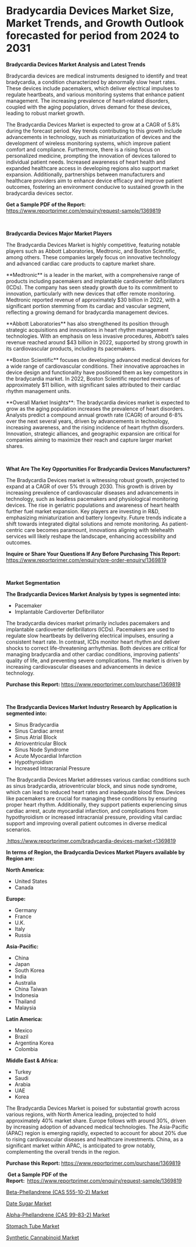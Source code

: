 <p><h1>Bradycardia Devices Market Size, Market Trends, and Growth Outlook forecasted for period from 2024 to 2031</h1></p><p><strong>Bradycardia Devices Market Analysis and Latest Trends</strong></p>
<p><p>Bradycardia devices are medical instruments designed to identify and treat bradycardia, a condition characterized by abnormally slow heart rates. These devices include pacemakers, which deliver electrical impulses to regulate heartbeats, and various monitoring systems that enhance patient management. The increasing prevalence of heart-related disorders, coupled with the aging population, drives demand for these devices, leading to robust market growth.</p><p>The Bradycardia Devices Market is expected to grow at a CAGR of 5.8% during the forecast period. Key trends contributing to this growth include advancements in technology, such as miniaturization of devices and the development of wireless monitoring systems, which improve patient comfort and compliance. Furthermore, there is a rising focus on personalized medicine, prompting the innovation of devices tailored to individual patient needs. Increased awareness of heart health and expanded healthcare access in developing regions also support market expansion. Additionally, partnerships between manufacturers and healthcare providers aim to enhance device efficacy and improve patient outcomes, fostering an environment conducive to sustained growth in the bradycardia devices sector.</p></p>
<p><strong>Get a Sample PDF of the Report:&nbsp;</strong> <a href="https://www.reportprimer.com/enquiry/request-sample/1369819">https://www.reportprimer.com/enquiry/request-sample/1369819</a></p>
<p>&nbsp;</p>
<p><strong>Bradycardia Devices Major Market Players</strong></p>
<p><p>The Bradycardia Devices Market is highly competitive, featuring notable players such as Abbott Laboratories, Medtronic, and Boston Scientific, among others. These companies largely focus on innovative technology and advanced cardiac care products to capture market share.</p><p>**Medtronic** is a leader in the market, with a comprehensive range of products including pacemakers and implantable cardioverter defibrillators (ICDs). The company has seen steady growth due to its commitment to innovation, particularly with new devices that offer remote monitoring. Medtronic reported revenue of approximately $30 billion in 2022, with a significant portion stemming from its cardiac and vascular segment, reflecting a growing demand for bradycardia management devices.</p><p>**Abbott Laboratories** has also strengthened its position through strategic acquisitions and innovations in heart rhythm management technologies. With an emphasis on less invasive procedures, Abbott’s sales revenue reached around $43 billion in 2022, supported by strong growth in its cardiovascular products, including its pacemakers.</p><p>**Boston Scientific** focuses on developing advanced medical devices for a wide range of cardiovascular conditions. Their innovative approaches in device design and functionality have positioned them as key competitors in the bradycardia market. In 2022, Boston Scientific reported revenues of approximately $11 billion, with significant sales attributed to their cardiac rhythm management units.</p><p>**Overall Market Insights**: The bradycardia devices market is expected to grow as the aging population increases the prevalence of heart disorders. Analysts predict a compound annual growth rate (CAGR) of around 6-8% over the next several years, driven by advancements in technology, increasing awareness, and the rising incidence of heart rhythm disorders. Innovation, strategic alliances, and geographic expansion are critical for companies aiming to maximize their reach and capture larger market shares.</p></p>
<p>&nbsp;</p>
<p><strong>What Are The Key Opportunities For Bradycardia Devices Manufacturers?</strong></p>
<p><p>The Bradycardia Devices market is witnessing robust growth, projected to expand at a CAGR of over 5% through 2030. This growth is driven by increasing prevalence of cardiovascular diseases and advancements in technology, such as leadless pacemakers and physiological monitoring devices. The rise in geriatric populations and awareness of heart health further fuel market expansion. Key players are investing in R&D, emphasizing miniaturization and battery longevity. Future trends indicate a shift towards integrated digital solutions and remote monitoring. As patient-centric care becomes paramount, innovations aligning with telehealth services will likely reshape the landscape, enhancing accessibility and outcomes.</p></p>
<p><strong>Inquire or Share Your Questions If Any Before Purchasing This Report:</strong> <a href="https://www.reportprimer.com/enquiry/pre-order-enquiry/1369819">https://www.reportprimer.com/enquiry/pre-order-enquiry/1369819</a></p>
<p>&nbsp;</p>
<p><strong>Market Segmentation</strong></p>
<p><strong>The Bradycardia Devices Market Analysis by types is segmented into:</strong></p>
<p><ul><li>Pacemaker</li><li>Implantable Cardioverter Defibrillator</li></ul></p>
<p><p>The bradycardia devices market primarily includes pacemakers and implantable cardioverter defibrillators (ICDs). Pacemakers are used to regulate slow heartbeats by delivering electrical impulses, ensuring a consistent heart rate. In contrast, ICDs monitor heart rhythm and deliver shocks to correct life-threatening arrhythmias. Both devices are critical for managing bradycardia and other cardiac conditions, improving patients' quality of life, and preventing severe complications. The market is driven by increasing cardiovascular diseases and advancements in device technology.</p></p>
<p><strong>Purchase this Report:&nbsp;</strong><a href="https://www.reportprimer.com/purchase/1369819">https://www.reportprimer.com/purchase/1369819</a></p>
<p>&nbsp;</p>
<p><strong>The Bradycardia Devices Market Industry Research by Application is segmented into:</strong></p>
<p><ul><li>Sinus Bradycardia</li><li>Sinus Cardiac arrest</li><li>Sinus Atrial Block</li><li>Atrioventricular Block</li><li>Sinus Node Syndrome</li><li>Acute Myocardial Infarction</li><li>Hypothyroidism</li><li>Increased Intracranial Pressure</li></ul></p>
<p><p>The Bradycardia Devices Market addresses various cardiac conditions such as sinus bradycardia, atrioventricular block, and sinus node syndrome, which can lead to reduced heart rates and inadequate blood flow. Devices like pacemakers are crucial for managing these conditions by ensuring proper heart rhythm. Additionally, they support patients experiencing sinus cardiac arrest, acute myocardial infarction, and complications from hypothyroidism or increased intracranial pressure, providing vital cardiac support and improving overall patient outcomes in diverse medical scenarios.</p></p>
<p><a href="https://www.reportprimer.com/bradycardia-devices-market-r1369819">&nbsp;https://www.reportprimer.com/bradycardia-devices-market-r1369819</a></p>
<p><strong>In terms of Region, the Bradycardia Devices Market Players available by Region are:</strong></p>
<p>
    <p> <strong> North America: </strong>
        <ul>
            <li>United States</li>
            <li>Canada</li>
        </ul>
        </p> 
    <p> <strong> Europe: </strong>
        <ul>
            <li>Germany</li>
            <li>France</li>
            <li>U.K.</li>
            <li>Italy</li>
            <li>Russia</li>
        </ul>
        </p> 
    <p> <strong> Asia-Pacific: </strong>
        <ul>
            <li>China</li>
            <li>Japan</li>
            <li>South Korea</li>
            <li>India</li>
            <li>Australia</li>
            <li>China Taiwan</li>
            <li>Indonesia</li>
            <li>Thailand</li>
            <li>Malaysia</li>
        </ul>
        </p> 
    <p> <strong> Latin America: </strong>
        <ul>
            <li>Mexico</li>
            <li>Brazil</li>
            <li>Argentina Korea</li>
            <li>Colombia</li>
        </ul>
        </p> 
    <p> <strong> Middle East & Africa: </strong>
        <ul>
            <li>Turkey</li>
            <li>Saudi</li>
            <li>Arabia</li>
            <li>UAE</li>
            <li>Korea</li>
        </ul>
    </p>
    </p>
<p><p>The Bradycardia Devices Market is poised for substantial growth across various regions, with North America leading, projected to hold approximately 40% market share. Europe follows with around 30%, driven by increasing adoption of advanced medical technologies. The Asia-Pacific (APAC) region is emerging rapidly, expected to account for about 20% due to rising cardiovascular diseases and healthcare investments. China, as a significant market within APAC, is anticipated to grow notably, complementing the overall trends in the region.</p></p>
<p><strong>Purchase this Report: </strong><a href="https://www.reportprimer.com/purchase/1369819">https://www.reportprimer.com/purchase/1369819</a></p>
<p>&nbsp;<strong>Get a Sample PDF of the Report:&nbsp;&nbsp;</strong><a href="https://www.reportprimer.com/enquiry/request-sample/1369819">https://www.reportprimer.com/enquiry/request-sample/1369819</a></p>
<p><strong></strong></p>
<p><p><a href="https://issuu.com/reportprime-2/docs/beta-phellandrene-cas-555-10-2-mark_df0c914cccdea3">Beta-Phellandrene (CAS 555-10-2) Market</a></p><p><a href="https://medium.com/@dfg5fff/date-sugar-market-forecasts-market-trends-and-impact-analysis-2024-2031-b7f786327219">Date Sugar Market</a></p><p><a href="https://issuu.com/reportprime-2/docs/alpha-phellandrene-cas-99-83-2-mark_f2f3856264ee85">Alpha-Phellandrene (CAS 99-83-2) Market</a></p><p><a href="https://www.linkedin.com/pulse/global-stomach-tube-market-landscape-future-trends-owjtc">Stomach Tube Market</a></p><p><a href="https://medium.com/@dfg5fff/synthetic-cannabinoid-market-research-report-market-forecast-and-growth-prospects-with-a-steady-5f9078210f58">Synthetic Cannabinoid Market</a></p></p>